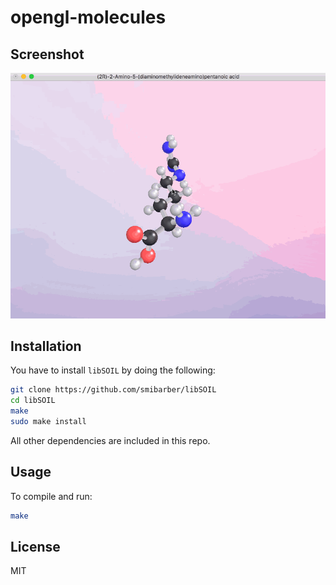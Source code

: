 opengl-molecules
================

## Screenshot

![screenshot](screenshot.gif)

## Installation

You have to install `libSOIL` by doing the following:

``` sh
git clone https://github.com/smibarber/libSOIL
cd libSOIL
make
sudo make install
```

All other dependencies are included in this repo.

## Usage

To compile and run:

``` sh
make
```

## License

MIT
